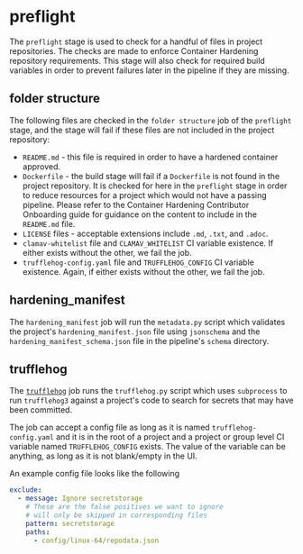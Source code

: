 # preflight

The `preflight` stage is used to check for a handful of files in project repositories. The checks are made to enforce Container Hardening repository requirements. This stage will also check for required build variables in order to prevent failures later in the pipeline if they are missing.

## folder structure

The following files are checked in the `folder structure` job of the `preflight` stage, and the stage will fail if these files are not included in the project repository:

- `README.md` - this file is required in order to have a hardened container approved.
- `Dockerfile` - the build stage will fail if a `Dockerfile` is not found in the project repository. It is checked for here in the `preflight` stage in order to reduce resources for a project which would not have a passing pipeline. Please refer to the Container Hardening Contributor Onboarding guide for guidance on the content to include in the `README.md` file.
- `LICENSE` files - acceptable extensions include `.md`, `.txt`, and `.adoc`.
- `clamav-whitelist` file and `CLAMAV_WHITELIST` CI variable existence. If either exists without the other, we fail the job.
- `trufflehog-config.yaml` file and `TRUFFLEHOG_CONFIG` CI variable existence. Again, if either exists without the other, we fail the job.

## hardening_manifest

The `hardening_manifest` job will run the `metadata.py` script which validates the project's `hardening_manifest.json` file using `jsonschema` and the `hardening_manifest_schema.json` file in the pipeline's `schema` directory.

## trufflehog

The [`trufflehog`](https://github.com/feeltheajf/trufflehog3) job runs the `trufflehog.py` script which uses `subprocess` to run `trufflehog3` against a project's code to search for secrets that may have been committed.

The job can accept a config file as long as it is named `trufflehog-config.yaml` and it is in the root of a project and a project or group level CI variable named `TRUFFLEHOG_CONFIG` exists. The value of the variable can be anything, as long as it is not blank/empty in the UI.

An example config file looks like the following

```yaml
exclude:
  - message: Ignore secretstorage
    # These are the false positives we want to ignore
    # will only be skipped in corresponding files
    pattern: secretstorage
    paths: 
      - config/linux-64/repodata.json
```

